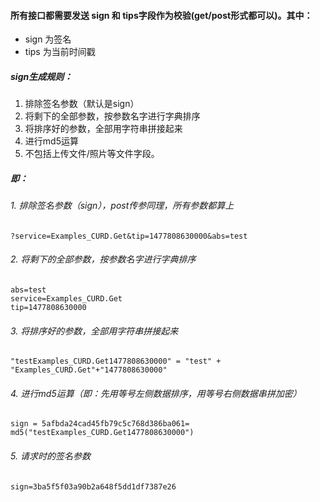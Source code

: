 #### 所有接口都需要发送 sign 和 tips字段作为校验(get/post形式都可以)。其中：
- sign 为签名
- tips 为当前时间戳


##### sign生成规则：
1. 排除签名参数（默认是sign）
2. 将剩下的全部参数，按参数名字进行字典排序
3. 将排序好的参数，全部用字符串拼接起来
4. 进行md5运算
5. 不包括上传文件/照片等文件字段。

##### 即：

###### 1. 排除签名参数（sign），post传参同理，所有参数都算上

```
?service=Examples_CURD.Get&tip=1477808630000&abs=test
```

###### 2. 将剩下的全部参数，按参数名字进行字典排序

```
abs=test
service=Examples_CURD.Get
tip=1477808630000
```

###### 3. 将排序好的参数，全部用字符串拼接起来

```
"testExamples_CURD.Get1477808630000" = "test" + "Examples_CURD.Get"+"1477808630000"
```

###### 4. 进行md5运算（即：先用等号左侧数据排序，用等号右侧数据串拼加密）

```
sign = 5afbda24cad45fb79c5c768d386ba061= md5("testExamples_CURD.Get1477808630000")
```

###### 5. 请求时的签名参数

```
sign=3ba5f5f03a90b2a648f5dd1df7387e26
```
